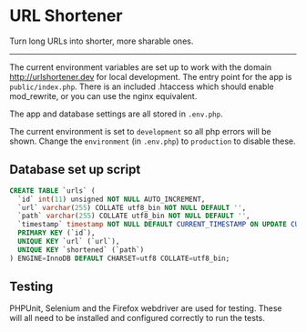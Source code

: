 # URL Shortener

Turn long URLs into shorter, more sharable ones.

---

The current environment variables are set up to work with the domain http://urlshortener.dev for local development. The entry point for the app is `public/index.php`. There is an included .htaccess which should enable mod_rewrite, or you can use the nginx equivalent.

The app and database settings are all stored in `.env.php`.

The current environment is set to `development` so all php errors will be shown. Change the `environment` (in `.env.php`) to `production` to disable these.

## Database set up script

```sql
CREATE TABLE `urls` (
  `id` int(11) unsigned NOT NULL AUTO_INCREMENT,
  `url` varchar(255) COLLATE utf8_bin NOT NULL DEFAULT '',
  `path` varchar(255) COLLATE utf8_bin NOT NULL DEFAULT '',
  `timestamp` timestamp NOT NULL DEFAULT CURRENT_TIMESTAMP ON UPDATE CURRENT_TIMESTAMP,
  PRIMARY KEY (`id`),
  UNIQUE KEY `url` (`url`),
  UNIQUE KEY `shortened` (`path`)
) ENGINE=InnoDB DEFAULT CHARSET=utf8 COLLATE=utf8_bin;
```
## Testing

PHPUnit, Selenium and the Firefox webdriver are used for testing. These will all need to be installed and configured correctly to run the tests.
